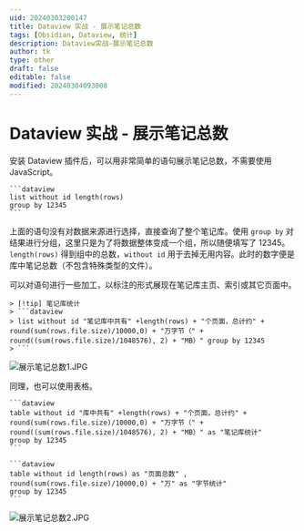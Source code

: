 ```yaml
---
uid: 20240303200147
title: Dataview 实战 - 展示笔记总数
tags: [Obsidian, Dataview, 统计]
description: Dataview实战-展示笔记总数
author: tk
type: other
draft: false
editable: false
modified: 20240304093008
---
```


# Dataview 实战 - 展示笔记总数

安装 Dataview 插件后，可以用非常简单的语句展示笔记总数，不需要使用 JavaScript。

````
```dataview
list without id length(rows)
group by 12345
```
````

上面的语句没有对数据来源进行选择，直接查询了整个笔记库。使用 `group by` 对结果进行分组，这里只是为了将数据整体变成一个组，所以随便填写了 12345。`length(rows)` 得到组中的总数，`without id` 用于去掉无用内容。此时的数字便是库中笔记总数（不包含特殊类型的文件）。

可以对语句进行一些加工，以标注的形式展现在笔记库主页、索引或其它页面中。

````
> [!tip] 笔记库统计
> ```dataview
> list without id "笔记库中共有" +length(rows) + "个页面，总计约" + round(sum(rows.file.size)/10000,0) + "万字节（" + round((sum(rows.file.size)/1048576), 2) + "MB）" group by 12345
> ```
````

![展示笔记总数1.JPG](https://cdn.pkmer.cn/images/%E5%B1%95%E7%A4%BA%E7%AC%94%E8%AE%B0%E6%80%BB%E6%95%B01.JPG!pkmer)

同理，也可以使用表格。

````
```dataview
table without id "库中共有" +length(rows) + "个页面，总计约" + round(sum(rows.file.size)/10000,0) + "万字节（" + round((sum(rows.file.size)/1048576), 2) + "MB）" as "笔记库统计"
group by 12345
```
````

````
```dataview
table without id length(rows) as "页面总数" , round(sum(rows.file.size)/10000,0) + "万" as "字节统计"
group by 12345
```
````

![展示笔记总数2.JPG](https://cdn.pkmer.cn/images/%E5%B1%95%E7%A4%BA%E7%AC%94%E8%AE%B0%E6%80%BB%E6%95%B02.JPG!pkmer)
